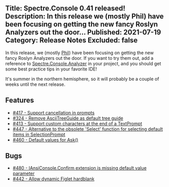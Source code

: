 Title: Spectre.Console 0.41 released!
Description: In this release we (mostly Phil) have been focusing on getting the new fancy Roslyn Analyzers out the door...
Published: 2021-07-19
Category: Release Notes
Excluded: false
---

In this release, we (mostly [Phil](https://twitter.com/philco78)) have been focusing on getting the new fancy Roslyn Analyzers out the door.
If you want to try them out, add a reference to [Spectre.Console.Analyzer](https://www.nuget.org/packages/spectre.console.analyzer) in your project, and you should get some best practice tips in your favorite IDE!

It's summer in the northern hemisphere, so it will probably be a couple of weeks until the next release.

## Features

* [#417 - Support cancellation in prompts](https://github.com/spectreconsole/spectre.console/issues/417)
* [#324 - Remove AsciiTreeGuide as default tree guide](https://github.com/spectreconsole/spectre.console/issues/324)
* [#413 - Support custom characters at the end of a TextPrompt](https://github.com/spectreconsole/spectre.console/issues/413)
* [#447 - Alternative to the obsolete 'Select' function for selecting default items in SelectionPrompt](https://github.com/spectreconsole/spectre.console/issues/447)
* [#460 - Default values for Ask()](https://github.com/spectreconsole/spectre.console/issues/460)

## Bugs

* [#480 - IAnsiConsole.Confirm extension is missing default value parameter](https://github.com/spectreconsole/spectre.console/issues/480)
* [#442 - Allow dynamic Figlet hardblank](https://github.com/spectreconsole/spectre.console/pull/442)